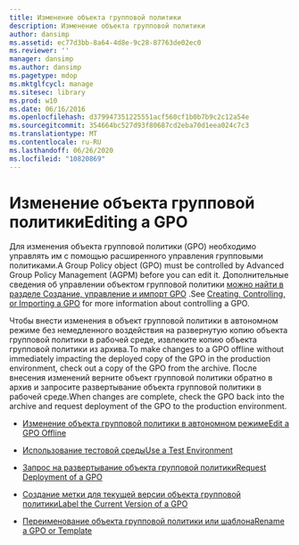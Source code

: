 ```yaml
---
title: Изменение объекта групповой политики
description: Изменение объекта групповой политики
author: dansimp
ms.assetid: ec77d3bb-8a64-4d8e-9c28-87763de02ec0
ms.reviewer: ''
manager: dansimp
ms.author: dansimp
ms.pagetype: mdop
ms.mktglfcycl: manage
ms.sitesec: library
ms.prod: w10
ms.date: 06/16/2016
ms.openlocfilehash: d379947351225551acf560cf1b0b7b9c2c12a54e
ms.sourcegitcommit: 354664bc527d93f80687cd2eba70d1eea024c7c3
ms.translationtype: MT
ms.contentlocale: ru-RU
ms.lasthandoff: 06/26/2020
ms.locfileid: "10820869"
---
```

# <span data-ttu-id="0b8ff-103">Изменение объекта групповой политики</span><span class="sxs-lookup"><span data-stu-id="0b8ff-103">Editing a GPO</span></span>


<span data-ttu-id="0b8ff-104">Для изменения объекта групповой политики (GPO) необходимо управлять им с помощью расширенного управления групповыми политиками.</span><span class="sxs-lookup"><span data-stu-id="0b8ff-104">A Group Policy object (GPO) must be controlled by Advanced Group Policy Management (AGPM) before you can edit it.</span></span> <span data-ttu-id="0b8ff-105">Дополнительные сведения об управлении объектом групповой политики [можно найти в разделе Создание, управление и импорт GPO](creating-controlling-or-importing-a-gpo-editor.md) .</span><span class="sxs-lookup"><span data-stu-id="0b8ff-105">See [Creating, Controlling, or Importing a GPO](creating-controlling-or-importing-a-gpo-editor.md) for more information about controlling a GPO.</span></span>

<span data-ttu-id="0b8ff-106">Чтобы внести изменения в объект групповой политики в автономном режиме без немедленного воздействия на развернутую копию объекта групповой политики в рабочей среде, извлеките копию объекта групповой политики из архива.</span><span class="sxs-lookup"><span data-stu-id="0b8ff-106">To make changes to a GPO offline without immediately impacting the deployed copy of the GPO in the production environment, check out a copy of the GPO from the archive.</span></span> <span data-ttu-id="0b8ff-107">После внесения изменений верните объект групповой политики обратно в архив и запросите развертывание объекта групповой политики в рабочей среде.</span><span class="sxs-lookup"><span data-stu-id="0b8ff-107">When changes are complete, check the GPO back into the archive and request deployment of the GPO to the production environment.</span></span>

-   [<span data-ttu-id="0b8ff-108">Изменение объекта групповой политики в автономном режиме</span><span class="sxs-lookup"><span data-stu-id="0b8ff-108">Edit a GPO Offline</span></span>](edit-a-gpo-offline.md)

-   [<span data-ttu-id="0b8ff-109">Использование тестовой среды</span><span class="sxs-lookup"><span data-stu-id="0b8ff-109">Use a Test Environment</span></span>](use-a-test-environment.md)

-   [<span data-ttu-id="0b8ff-110">Запрос на развертывание объекта групповой политики</span><span class="sxs-lookup"><span data-stu-id="0b8ff-110">Request Deployment of a GPO</span></span>](request-deployment-of-a-gpo.md)

-   [<span data-ttu-id="0b8ff-111">Создание метки для текущей версии объекта групповой политики</span><span class="sxs-lookup"><span data-stu-id="0b8ff-111">Label the Current Version of a GPO</span></span>](label-the-current-version-of-a-gpo.md)

-   [<span data-ttu-id="0b8ff-112">Переименование объекта групповой политики или шаблона</span><span class="sxs-lookup"><span data-stu-id="0b8ff-112">Rename a GPO or Template</span></span>](rename-a-gpo-or-template.md)

 

 





